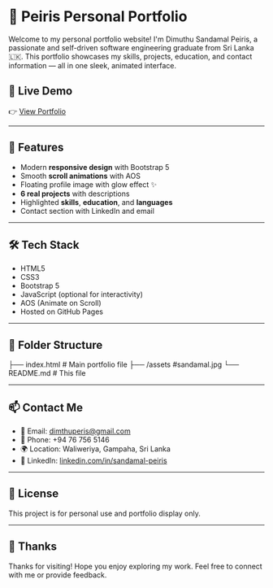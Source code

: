 # 💼 Peiris Personal Portfolio

Welcome to my personal portfolio website! I'm Dimuthu Sandamal Peiris, a passionate and self-driven software engineering graduate from Sri Lanka 🇱🇰. This portfolio showcases my skills, projects, education, and contact information — all in one sleek, animated interface.

## 🔗 Live Demo

👉 [View Portfolio](https://github.com/Sandamal0333/my-portfolio)  

---

## 📌 Features

- Modern **responsive design** with Bootstrap 5
- Smooth **scroll animations** with AOS
- Floating profile image with glow effect ✨
- **6 real projects** with descriptions
- Highlighted **skills**, **education**, and **languages**
- Contact section with LinkedIn and email

---

## 🛠️ Tech Stack

- HTML5
- CSS3
- Bootstrap 5
- JavaScript (optional for interactivity)
- AOS (Animate on Scroll)
- Hosted on GitHub Pages

---

## 📁 Folder Structure
├── index.html # Main portfolio file
├── /assets #sandamal.jpg
└── README.md # This file

---

## 📫 Contact Me

- 📧 Email: dimthuperis@gmail.com  
- 📱 Phone: +94 76 756 5146  
- 🌍 Location: Waliweriya, Gampaha, Sri Lanka  
- 🔗 LinkedIn: [linkedin.com/in/sandamal-peiris](https://www.linkedin.com/in/sandamal-peiris)

---

## 📜 License

This project is for personal use and portfolio display only.

---

## 🙏 Thanks

Thanks for visiting! Hope you enjoy exploring my work. Feel free to connect with me or provide feedback.


